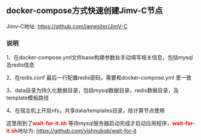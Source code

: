 ﻿## docker-compose方式快速创建Jimv-C节点
Jimv-C地址: https://github.com/jamesiter/JimV-C

### 说明
1、在docker-compose.yml文件base构建参数处手动填写相关信息，包括mysql及redis信息

2、在redis.conf 最后一行配置redis密码，需要和docker-compose.yml 里一致

3、data目录为持久化数据目录，包括mysql数据目录，redis数据目录，及template模板路径

4、在宿主机上开启nfs，共享data/templates目录，给计算节点使用

这里用到了<span style="color:red;font-weight:bold;">wait-for-it.sh</span> 等待mysql服务器启动完成才启动应用程序，<span style="color:red;font-weight:bold;">wait-for-it.sh</span>地址为: https://github.com/vishnubob/wait-for-it